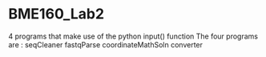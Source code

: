 # BME160_Lab2
4 programs that make use of the python input() function
The four programs are :
  seqCleaner
  fastqParse
  coordinateMathSoln
  converter
